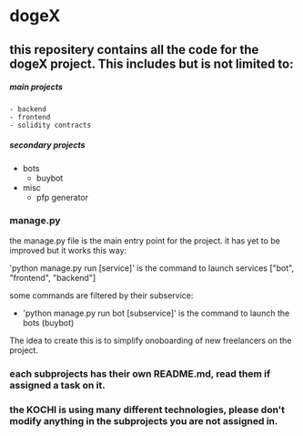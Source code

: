 # dogeX

## this repositery contains all the code for the dogeX project. This includes but is not limited to:

##### main projects

    - backend
    - frontend
    - solidity contracts

##### secondary projects

  - bots
    - buybot
  - misc
    - pfp generator
  
### manage.py

the manage.py file is the main entry point for the project. it has yet to be improved but it works this way:

'python manage.py run [service]' is the command to launch services ["bot", "frontend", "backend"]

some commands are filtered by their subservice:

- 'python manage.py run bot [subservice]' is the command to launch the bots (buybot)

The idea to create this is to simplify onoboarding of new freelancers on the project.

### each subprojects has their own README.md, read them if assigned a task on it.

### the KOCHI is using many different technologies, please don't modify anything in the subprojects you are not assigned in.
